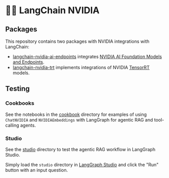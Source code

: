 # 🦜️🔗 LangChain NVIDIA

## Packages

This repository contains two packages with NVIDIA integrations with LangChain:
- [langchain-nvidia-ai-endpoints](https://pypi.org/project/langchain-nvidia-ai-endpoints/) integrates [NVIDIA AI Foundation Models and Endpoints](https://www.nvidia.com/en-us/ai-data-science/foundation-models/).
- [langchain-nvidia-trt](https://pypi.org/project/langchain-nvidia-trt/) implements integrations of NVIDIA [TensorRT](https://developer.nvidia.com/tensorrt) models.

## Testing

### Cookbooks

See the notebooks in the [cookbook](./cookbook) directory for examples of using `ChatNVIDIA` and `NVIDIAEmbeddings` with LangGraph for agentic RAG and tool-calling agents.

### Studio

See the [studio](./studio) directory to test the agentic RAG workflow in LangGraph Studio.

Simply load the `studio` directory in [LangGraph Studio](https://github.com/langchain-ai/langgraph-studio?tab=readme-ov-file#download) and click the "Run" button with an input question.
